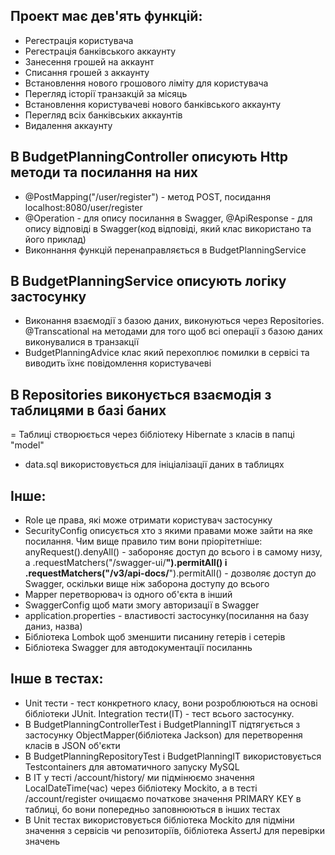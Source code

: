 ## Проект має дев'ять функцій:
  - Регестрація користувача
  - Регестрація банківського аккаунту
  - Занесення грошей на аккаунт
  - Списання грошей з аккаунту
  - Встановлення нового грошового ліміту для користувача
  - Перегляд історії транзакцій за місяць
  - Встановлення користувачеві нового банківського аккаунту
  - Перегляд всіх банківських аккаунтів
  - Видалення аккаунту

## В BudgetPlanningController описують Http методи та посилання на них
  - @PostMapping("/user/register") - метод POST, посидання localhost:8080/user/register
  - @Operation - для опису посилання в Swagger, @ApiResponse - для опису відповіді в Swagger(код відповіді, який клас використано та його приклад)
  - Виконнання функцій перенаправляється в BudgetPlanningService

## В BudgetPlanningService описують логіку застосунку
  - Виконання взаємодії з базою даних, виконуються через Repositories. @Transcational на методами для того щоб всі операції з базою даних виконувалися в транзакції
  - BudgetPlanningAdvice клас який перехоплює помилки в сервісі та виводить їхнє повідомлення користувачеві

## В Repositories виконується взаємодія з таблицями в базі баних
  = Таблиці створюється через бібліотеку Hibernate з класів в папці "model"
  - data.sql використовується для ініціалізації даних в таблицях

## Інше:
- Role це права, які може отримати користувач застосунку
- SecurityConfig описується хто з якими правами може зайти на яке посилання. Чим вище правило тим вони пріорітетніше:
anyRequest().denyAll() - забороняє доступ до всього і в самому низу, а .requestMatchers("/swagger-ui/**").permitAll() і .requestMatchers("/v3/api-docs/**").permitAll() - дозволяє доступ до Swagger, оскільки вище ніж заборона доступу до всього
- Mapper перетворювач із одного об'єкта в інший
- SwaggerConfig щоб мати змогу авторизації в Swagger
- application.properties - властивості застосунку(посилання на базу даниз, назва)
- Бібліотека Lombok щоб зменшити писанину гетерів і сетерів
- Бібліотека Swagger для автодокументації посиланнь

## Інше в тестах:
- Unit тести - тест конкретного класу, вони розроблюються на основі бібліотеки JUnit. Integration тести(IT) - тест всього застосунку.
- В BudgetPlanningControllerTest і BudgetPlanningIT підтягується з застосунку ObjectMapper(бібліотека Jackson) для перетворення класів в JSON об'єкти
- В BudgetPlanningRepositoryTest і BudgetPlanningIT використовується Testcontainers для автоматичного запуску MySQL
- В IT у тесті /account/history/ ми підмінюємо значення LocalDateTime(час) через бібліотеку Mockito, а в тесті /account/register очищаємо початкове значення PRIMARY KEY в таблиці, бо вони попередньо заповнюються в інших тестах
- В Unit тестах використовується бібліотека Mockito для підміни значення з сервісів чи репозиторіїв, бібліотека AssertJ для перевірки значень
